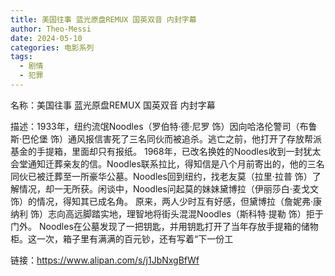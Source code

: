 ```yaml
---
title: 美国往事 蓝光原盘REMUX 国英双音 内封字幕
author: Theo-Messi
date: 2024-05-10
categories: 电影系列
tags:
  - 剧情
  - 犯罪
---
```


名称：美国往事 蓝光原盘REMUX 国英双音 内封字幕

描述：1933年，纽约流氓Noodles（罗伯特·德·尼罗 饰）因向哈洛伦警司（布鲁斯·巴伦堡 饰）通风报信害死了三名同伙而被追杀。逃亡之前，他打开了存放帮派基金的手提箱，里面却只有报纸。 1968年，已改名换姓的Noodles收到一封犹太会堂通知迁葬亲友的信。Noodles联系拉比，得知信是八个月前寄出的，他的三名同伙已被迁葬至一所豪华公墓。Noodles回到纽约，找老友莫（拉里·拉普 饰）了解情况，却一无所获。闲谈中，Noodles问起莫的妹妹黛博拉（伊丽莎白·麦戈文 饰）的情况，得知其已成名角。 原来，两人少时互有好感，但黛博拉（詹妮弗·康纳利 饰）志向高远脚踏实地，理智地将街头混混Noodles（斯科特·提勒 饰）拒于门外。 Noodles在公墓发现了一把钥匙，并用钥匙打开了当年存放手提箱的储物柜。这一次，箱子里有满满的百元钞，还有写着“下一份工

链接：https://www.alipan.com/s/j1JbNxgBfWf
